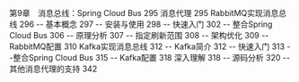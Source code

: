 第9章　消息总线：Spring Cloud Bus	295
消息代理	295
RabbitMQ实现消息总线	296
-- 基本概念	297
-- 安装与使用	298
-- 快速入门	302
-- 整合Spring Cloud Bus	306
-- 原理分析	307
-- 指定刷新范围	308
-- 架构优化	309
-- RabbitMQ配置	310
Kafka实现消息总线	312
-- Kafka简介	312
-- 快速入门	313
--整合Spring Cloud Bus	315
-- Kafka配置	318
深入理解	318
-- 源码分析	320
-- 其他消息代理的支持	342